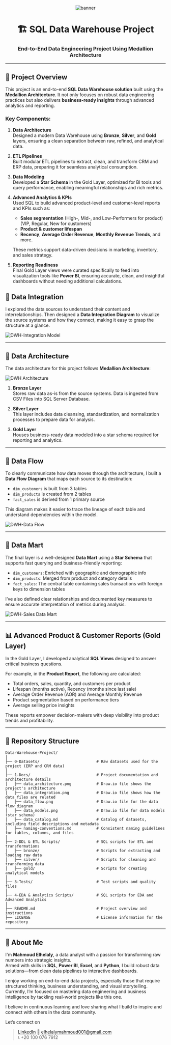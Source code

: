 <!-- Banner -->
<p align="center">
  <img src="https://capsule-render.vercel.app/api?type=waving&color=0E76A8&height=200&section=header&text=SQL%20Data%20Warehouse%20Project&fontSize=35&fontColor=ffffff" alt="banner"/>
</p>

<h1 align="center">🏗️ SQL Data Warehouse Project</h1>
<h3 align="center">End-to-End Data Engineering Project Using Medallion Architecture</h3>


---
## 🚀 Project Overview

This project is an end-to-end **SQL Data Warehouse solution** built using the **Medallion Architecture**. It not only focuses on robust data engineering practices but also delivers **business-ready insights** through advanced analytics and reporting.
### Key Components:

1. **Data Architecture**  
   Designed a modern Data Warehouse using **Bronze**, **Silver**, and **Gold** layers, ensuring a clean separation between raw, refined, and analytical data.

2. **ETL Pipelines**  
   Built modular ETL pipelines to extract, clean, and transform CRM and ERP data, preparing it for seamless analytical consumption.

3. **Data Modeling**  
   Developed a **Star Schema** in the Gold Layer, optimized for BI tools and query performance, enabling meaningful relationships and rich metrics.

4. **Advanced Analytics & KPIs**  
   Used SQL to build advanced product-level and customer-level reports and KPIs such as:
   - **Sales segmentation** (High-, Mid-, and Low-Performers for product) (VIP, Regular, New for customers)
   - **Product & customer lifespan**
   - **Recency**, **Average Order Revenue**, **Monthly Revenue Trends**, and more.
   
   These metrics support data-driven decisions in marketing, inventory, and sales strategy.

5. **Reporting Readiness**  
   Final Gold Layer views were curated specifically to feed into visualization tools like **Power BI**, ensuring accurate, clean, and insightful dashboards without needing additional calculations.

## 🔌 Data Integration 

I explored the data sources to understand their content and interrelationships.
Then designed a **Data Integration Diagram** to visualize the source systems and how they connect, making it easy to grasp the structure at a glance.

![DWH-Integration Model](https://github.com/user-attachments/assets/dc0c6f7c-a266-4fc2-9971-c81dd0d1a51a)

---

## 🧱 Data Architecture

The data architecture for this project follows **Medallion Architecture**:

![DWH Architecture](https://github.com/user-attachments/assets/0613a37f-e13e-47f1-94a6-0a04baba3545)

1. **Bronze Layer**  
   Stores raw data as-is from the source systems. Data is ingested from CSV Files into SQL Server Database.

2. **Silver Layer**  
   This layer includes data cleansing, standardization, and normalization processes to prepare data for analysis.

3. **Gold Layer**  
   Houses business-ready data modeled into a star schema required for reporting and analytics.

---
## 🔄 Data Flow 

To clearly communicate how data moves through the architecture, I built a **Data Flow Diagram** that maps each source to its destination:

- `dim_customers` is built from 3 tables  
- `dim_products` is created from 2 tables  
- `fact_sales` is derived from 1 primary source  

This diagram makes it easier to trace the lineage of each table and understand dependencies within the model.

![DWH-Data Flow](https://github.com/user-attachments/assets/ee6ddcda-7a16-4f02-9ece-22cb65a749a4)

---
## 🧠 Data Mart

The final layer is a well-designed **Data Mart** using a **Star Schema** that supports fast querying and business-friendly reporting:

- `dim_customers`: Enriched with geographic and demographic info  
- `dim_products`: Merged from product and category details  
- `fact_sales`: The central table containing sales transactions with foreign keys to dimension tables  

I’ve also defined clear relationships and documented key measures to ensure accurate interpretation of metrics during analysis.

![DWH-Sales Data Mart](https://github.com/user-attachments/assets/bc478708-f135-4c54-9fa4-0ad291e78f08)

---

## 📊 Advanced Product & Customer Reports (Gold Layer)

In the Gold Layer, I developed analytical **SQL Views** designed to answer critical business questions. 

For example, in the **Product Report**, the following are calculated:

- Total orders, sales, quantity, and customers per product  
- Lifespan (months active), Recency (months since last sale)  
- Average Order Revenue (AOR) and Average Monthly Revenue  
- Product segmentation based on performance tiers  
- Average selling price insights  

These reports empower decision-makers with deep visibility into product trends and profitability.

---

## 📂 Repository Structure
```
Data-Warehouse-Project/
│
├── 0-Datasets/                         # Raw datasets used for the project (ERP and CRM data)
│
├── 1-Docs/                             # Project documentation and architecture details
│   ├── data_architecture.png           # Draw.io file shows the project's architecture
│   ├── data_integration.png            # Draw.io file shows how the data files are related
│   ├── data_flow.png                   # Draw.io file for the data flow diagram
│   ├── data_models.png                 # Draw.io file for data models (star schema)
│   ├── data_catalog.md                 # Catalog of datasets, including field descriptions and metadata
│   ├── naming-conventions.md           # Consistent naming guidelines for tables, columns, and files
│
├── 2-DDL & ETL Scripts/                # SQL scripts for ETL and transformations
│   ├── bronze/                         # Scripts for extracting and loading raw data
│   ├── silver/                         # Scripts for cleaning and transforming data
│   ├── gold/                           # Scripts for creating analytical models
│
├── 3-Tests/                            # Test scripts and quality files
│
├── 4-EDA & Analytics Scripts/          # SQL scripts for EDA and Advanced Analytics
│
├── README.md                           # Project overview and instructions
├── LICENSE                             # License information for the repository

```
---
## 🌟 About Me

I'm **Mahmoud Elhelaly**, a data analyst with a passion for transforming raw numbers into strategic insights.  
Armed with skills in **SQL**, **Power BI**, **Excel**, and **Python**, I build robust data solutions—from clean data pipelines to interactive dashboards.

I enjoy working on end-to-end data projects, especially those that require structured thinking, business understanding, and visual storytelling.  
Currently, I’m focused on mastering data engineering and business intelligence by tackling real-world projects like this one.

I believe in continuous learning and love sharing what I build to inspire and connect with others in the data community.

Let’s connect on  
> [LinkedIn](https://www.linkedin.com/in/mahmoud--elhelaly/)
> 📧 elhelalymahmoud001@gmail.com  
> 📞 +20 100 076 7912
